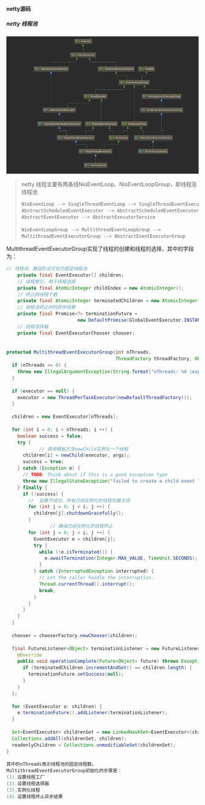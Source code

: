 #### netty源码

##### netty 线程池

![NioEventLoop](netty.assets/NioEventLoop-4546007.jpg)

> netty 线程主要有两条线NioEventLoop、NioEventLoopGroup，即线程及线程池
>
> ```rust
> NioEventLoop --> SingleThreadEventLoop --> SingleThreadEventExecutor -->
> AbstractScheduledEventExecutor --> AbstractScheduledEventExecutor --> 
> AbstractEventExecutor --> AbstractExecutorService
> 
> NioEventLoopGroup --> MultithreadEventLoopGroup --> 
> MultithreadEventExecutorGroup --> AbstractEventExecutorGroup
> ```



MultithreadEventExecutorGroup实现了线程的创建和线程的选择，其中的字段为：

```java
// 线程池，数组形式可知为固定线程池
    private final EventExecutor[] children;
    // 线程索引，用于线程选择
    private final AtomicInteger childIndex = new AtomicInteger();
    // 终止的线程个数
    private final AtomicInteger terminatedChildren = new AtomicInteger();
    // 线程池终止时的异步结果
    private final Promise<?> terminationFuture = 
                          new DefaultPromise(GlobalEventExecutor.INSTANCE);
    // 线程选择器
    private final EventExecutorChooser chooser;


protected MultithreadEventExecutorGroup(int nThreads, 
                                        ThreadFactory threadFactory, Object... args){
  if (nThreads <= 0) {
    throw new IllegalArgumentException(String.format("nThreads: %d (expected: > 0)", nThreads));
  }

  if (executor == null) {
    executor = new ThreadPerTaskExecutor(newDefaultThreadFactory());
  }

  children = new EventExecutor[nThreads];

  for (int i = 0; i < nThreads; i ++) {
    boolean success = false;
    try {
			// 使用模板方法newChild实例化一个线程
      children[i] = newChild(executor, args);
      success = true;
    } catch (Exception e) {
      // TODO: Think about if this is a good exception type
      throw new IllegalStateException("failed to create a child event loop", e);
    } finally {
      if (!success) {
        //  如果不成功，所有已经实例化的线程优雅关闭
        for (int j = 0; j < i; j ++) {
          children[j].shutdownGracefully();
        }
				// 确保已经实例化的线程终止
        for (int j = 0; j < i; j ++) {
          EventExecutor e = children[j];
          try {
            while (!e.isTerminated()) {
              e.awaitTermination(Integer.MAX_VALUE, TimeUnit.SECONDS);
            }
          } catch (InterruptedException interrupted) {
            // Let the caller handle the interruption.
            Thread.currentThread().interrupt();
            break;
          }
        }
      }
    }
  }

  chooser = chooserFactory.newChooser(children);

  final FutureListener<Object> terminationListener = new FutureListener<Object>() {
    @Override
    public void operationComplete(Future<Object> future) throws Exception {
      if (terminatedChildren.incrementAndGet() == children.length) {
        terminationFuture.setSuccess(null);
      }
    }
  };

  for (EventExecutor e: children) {
    e.terminationFuture().addListener(terminationListener);
  }

  Set<EventExecutor> childrenSet = new LinkedHashSet<EventExecutor>(children.length);
  Collections.addAll(childrenSet, children);
  readonlyChildren = Collections.unmodifiableSet(childrenSet);
}

其中的nThreads表示线程池的固定线程数。
MultithreadEventExecutorGroup初始化的步骤是：
(1).设置线程工厂
(2).设置线程选择器
(3).实例化线程
(4).设置线程终止异步结果


```

